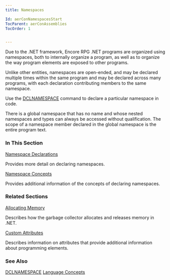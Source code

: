 ```yaml
---
title: Namespaces

Id: aerConNamespacesStart
TocParent: aerConAssemblies
TocOrder: 1


---
```


Due to the .NET framework, Encore RPG .NET programs are organized using namespaces, both to internally organize a program, as well as to organize the way program elements are exposed to other programs. 

Unlike other entities, namespaces are open-ended, and may be declared multiple times within the same program and may be declared across many programs, with each declaration contributing members to the same namespace. 

Use the [DCLNAMESPACE](DCLNAMESPACE.html) command to declare a particular namespace in code. 

There is a global namespace that has no name and whose nested namespaces and types can always be accessed without qualification. The scope of a namespace member declared in the global namespace is the entire program text. 

### In This Section

[Namespace Declarations](aerConNamespaceDeclarations.html)

Provides more detail on declaring namespaces.


[Namespace Concepts](aerConNamespacesConcepts.html)

Provides additional information of the concepts of declaring namespaces.


### Related Sections

[Allocating Memory](aerConAllocatingMemory.html)

Describes how the garbage collector allocates and releases memory in .NET.


[Custom Attributes](aerConCustomAttributes.html)

Describes information on attributes that provide additional information about programming elements.


### See Also
[DCLNAMESPACE](DCLNAMESPACE.html)
[Language Concepts](aerConLanguageConceptsMain.html) 
